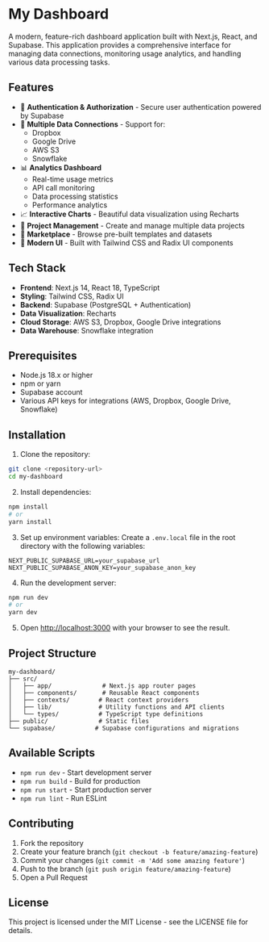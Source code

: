 # My Dashboard

A modern, feature-rich dashboard application built with Next.js, React, and Supabase. This application provides a comprehensive interface for managing data connections, monitoring usage analytics, and handling various data processing tasks.

## Features

- 🔐 **Authentication & Authorization** - Secure user authentication powered by Supabase
- 🔌 **Multiple Data Connections** - Support for:
  - Dropbox
  - Google Drive
  - AWS S3
  - Snowflake
- 📊 **Analytics Dashboard**
  - Real-time usage metrics
  - API call monitoring
  - Data processing statistics
  - Performance analytics
- 📈 **Interactive Charts** - Beautiful data visualization using Recharts
- 🎯 **Project Management** - Create and manage multiple data projects
- 🏪 **Marketplace** - Browse pre-built templates and datasets
- 🎨 **Modern UI** - Built with Tailwind CSS and Radix UI components

## Tech Stack

- **Frontend**: Next.js 14, React 18, TypeScript
- **Styling**: Tailwind CSS, Radix UI
- **Backend**: Supabase (PostgreSQL + Authentication)
- **Data Visualization**: Recharts
- **Cloud Storage**: AWS S3, Dropbox, Google Drive integrations
- **Data Warehouse**: Snowflake integration

## Prerequisites

- Node.js 18.x or higher
- npm or yarn
- Supabase account
- Various API keys for integrations (AWS, Dropbox, Google Drive, Snowflake)

## Installation

1. Clone the repository:
```bash
git clone <repository-url>
cd my-dashboard
```

2. Install dependencies:
```bash
npm install
# or
yarn install
```

3. Set up environment variables:
Create a `.env.local` file in the root directory with the following variables:
```env
NEXT_PUBLIC_SUPABASE_URL=your_supabase_url
NEXT_PUBLIC_SUPABASE_ANON_KEY=your_supabase_anon_key
```

4. Run the development server:
```bash
npm run dev
# or
yarn dev
```

5. Open [http://localhost:3000](http://localhost:3000) with your browser to see the result.

## Project Structure

```
my-dashboard/
├── src/
│   ├── app/              # Next.js app router pages
│   ├── components/       # Reusable React components
│   ├── contexts/        # React context providers
│   ├── lib/             # Utility functions and API clients
│   └── types/           # TypeScript type definitions
├── public/              # Static files
└── supabase/           # Supabase configurations and migrations
```

## Available Scripts

- `npm run dev` - Start development server
- `npm run build` - Build for production
- `npm run start` - Start production server
- `npm run lint` - Run ESLint

## Contributing

1. Fork the repository
2. Create your feature branch (`git checkout -b feature/amazing-feature`)
3. Commit your changes (`git commit -m 'Add some amazing feature'`)
4. Push to the branch (`git push origin feature/amazing-feature`)
5. Open a Pull Request

## License

This project is licensed under the MIT License - see the LICENSE file for details.
